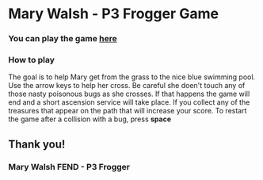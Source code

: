 # Mary Walsh - P3 Frogger Game

### You can play the game [here](http://marydurkin.github.io/frontend-nanodegree-arcade-game/)

### How to play

The goal is to help Mary get from the grass to the nice blue swimming pool.
Use the arrow keys to help her cross.
Be careful she doen't touch any of
those nasty poisonous bugs as she crosses.
If that happens the game will end and a
short ascension service will take place.
If you collect any of the treasures that appear on the path
that will increase your score.
To restart the game after a collision with a bug, press **space**

## Thank you!

### Mary Walsh FEND - P3 Frogger
